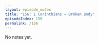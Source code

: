 ```yaml
---
layout: episode_notes
title: "156: 1 Corinthians — Broken Body"
episodeIndex: 159
permalink: /156
---
```

No notes yet.
